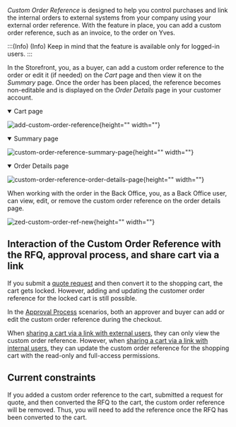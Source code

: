 *Custom Order Reference* is designed to help you control purchases and link the internal orders to external systems from your company using your external order reference. With the feature in place, you can add a custom order reference, such as an invoice, to the order on Yves. 

:::(Info) (Info)
Keep in mind that the feature is available only for logged-in users.
:::


In the Storefront, you, as a buyer, can add a custom order reference to the order or edit it (if needed) on the *Cart* page and then view it on the *Summary* page. Once the order has been placed, the reference becomes non-editable and is displayed on the *Order Details* page in your customer account. 

<details open>
<summary>Cart page</summary>

![add-custom-order-reference](https://spryker.s3.eu-central-1.amazonaws.com/docs/Features/Order+Management/Custom+Order+Reference/add-custom-order-reference.gif){height="" width=""}

</details>

<details open>
<summary>Summary page</summary>

![custom-order-reference-summary-page](https://spryker.s3.eu-central-1.amazonaws.com/docs/Features/Order+Management/Custom+Order+Reference/custom-order-reference-summary-page.png){height="" width=""}

</details>

<details open>

<summary>Order Details page </summary>

![custom-order-reference-order-details-page](https://spryker.s3.eu-central-1.amazonaws.com/docs/Features/Order+Management/Custom+Order+Reference/custom-order-reference-order-details-page.gif){height="" width=""}

</details>

When working with the order in the Back Office, you, as a Back Office user, can view, edit, or remove the custom order reference on the order details page.

![zed-custom-order-ref-new](https://spryker.s3.eu-central-1.amazonaws.com/docs/Features/Order+Management/Custom+Order+Reference/zed-change-custom-order-reference.gif){height="" width=""}

## Interaction of the Custom Order Reference with the RFQ, approval process, and share cart via a link
If you submit a [quote request](https://documentation.spryker.com/docs/quotation-process-rfq-feature-overview-201907) and then convert it to the shopping cart, the cart gets locked. However, adding and updating the customer order reference for the locked cart is still possible. 

In the [Approval Process](https://documentation.spryker.com/docs/approval-process) scenarios, both an approver and buyer can add or edit the custom order reference during the checkout.

When [sharing a cart via a link with external users](https://documentation.spryker.com/docs/unique-url-per-cart-for-easy-sharing-overview-201907), they can only view the custom order reference. However, when [sharing a cart via a link with internal users](https://documentation.spryker.com/docs/unique-url-per-cart-for-easy-sharing-overview-201907), they can update the custom order reference for the shopping cart with the read-only and full-access permissions. 


## Current constraints
If you added a custom order reference to the cart, submitted a request for quote, and then converted the RFQ to the cart, the custom order reference will be removed. Thus, you will need to add the reference once the RFQ has been converted to the cart.